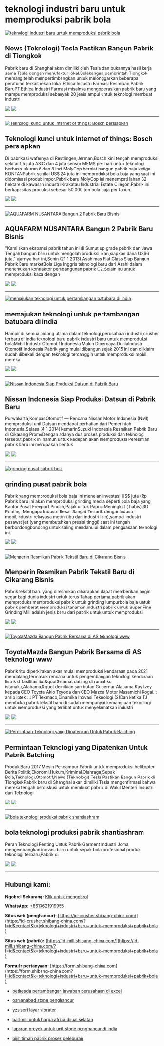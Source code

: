 # teknologi industri baru untuk memproduksi pabrik bola

<a href="https://swt.shibang-china.com/?l=id&img&k=teknologi+industri+baru+untuk+memproduksi+pabrik+bola" target="_blank">![teknologi industri baru untuk memproduksi pabrik bola](http://static.shibang-china.com/all-800x300/230.jpg)</a>

## News (Teknologi) Tesla Pastikan Bangun Pabrik di Tiongkok
Pabrik baru di Shanghai akan dimiliki oleh Tesla dan bukannya hasil kerja sama Tesla dengan manufaktur lokal.Belakangan,pemerintah Tiongkok memang telah mempertimbangkan untuk melonggarkan beberapa peraturan terkait rekan lokal.Ethica Industri Farmasi Resmikan Pabrik BaruPT Ethica Industri Farmasi misalnya mengoperasikan pabrik baru yang mampu memproduksi sebanyak 20 jenis ampul untuk teknologi membuat industri


<a href="https://whatsapp.shibangsoft.com/WhatsApp.php" target="_blank" title="WhatsApp">![](http://static.shibang-china.com/icon/whatsapp.png)</a> <a href="https://swt.shibang-china.com/?l=id&icon&k=teknologi+industri+baru+untuk+memproduksi+pabrik+bola" target="_blank">![](http://static.shibang-china.com/icon/chat-id.png)</a>

---

<a href="https://swt.shibang-china.com/?l=id&img&k=teknologi+industri+baru+untuk+memproduksi+pabrik+bola" target="_blank">![Teknologi kunci untuk internet of things: Bosch persiapkan](http://static.shibang-china.com/all-800x300/641.jpg)</a>

## Teknologi kunci untuk internet of things: Bosch persiapkan
Di pabrikasi wafernya di Reutlingen,Jerman,Bosch kini tengah memproduksi sekitar 1,5 juta ASIC dan 4 juta sensor MEMS per hari untuk teknologi berbasis ukuran 6 dan 8 inci.MolyCop berniat bangun pabrik baja ketiga KONTANPabrik senilai US$ 24 juta ini memproduksi bola baja yang saat ini didominasi produk impor.Pabrik baru MolyCop ini menempati lahan 32 hektare di kawasan industri Krakatau Industrial Estate Cilegon.Pabrik ini berkapasitas produksi sebesar 50.000 ton bola baja per tahun.


<a href="https://whatsapp.shibangsoft.com/WhatsApp.php" target="_blank" title="WhatsApp">![](http://static.shibang-china.com/icon/whatsapp.png)</a> <a href="https://swt.shibang-china.com/?l=id&icon&k=teknologi+industri+baru+untuk+memproduksi+pabrik+bola" target="_blank">![](http://static.shibang-china.com/icon/chat-id.png)</a>

---

<a href="https://swt.shibang-china.com/?l=id&img&k=teknologi+industri+baru+untuk+memproduksi+pabrik+bola" target="_blank">![AQUAFARM NUSANTARA Bangun 2 Pabrik Baru Bisnis](http://static.shibang-china.com/all-800x300/182.jpg)</a>

## AQUAFARM NUSANTARA Bangun 2 Pabrik Baru Bisnis
"Kami akan ekspansi pabrik tahun ini di Sumut up grade pabrik dan Jawa Tengah bangun baru untuk mengolah produksi ikan,siapkan dana US$6 juta," ujarnya hari ini,Senin (21 1 2013).Asahimas Flat Glass Siap Bangun Pabrik Baru marketBola.Liga Inggris teknologi baru dari Asahi dalam menentukan kontraktor pembangunan pabrik C2.Selain itu,untuk memproduksi kaca dengan


<a href="https://whatsapp.shibangsoft.com/WhatsApp.php" target="_blank" title="WhatsApp">![](http://static.shibang-china.com/icon/whatsapp.png)</a> <a href="https://swt.shibang-china.com/?l=id&icon&k=teknologi+industri+baru+untuk+memproduksi+pabrik+bola" target="_blank">![](http://static.shibang-china.com/icon/chat-id.png)</a>

---

<a href="https://swt.shibang-china.com/?l=id&img&k=teknologi+industri+baru+untuk+memproduksi+pabrik+bola" target="_blank">![memajukan teknologi untuk pertambangan batubara di india](http://static.shibang-china.com/all-800x300/189.jpg)</a>

## memajukan teknologi untuk pertambangan batubara di india
Hampir di semua bidang utama dalam teknologi,perusahaan industri,crusher terbaru di india teknologi baru pabrik industri baru untuk memproduksi bolaMobil Industri Otomotif Indonesia Makin Dipercaya DuniaIndustri Otomotif Indonesia Pabrik yang mulai dibangun sejak 2015 ini dan di klaim sudah dibekali dengan teknologi tercanggih untuk memproduksi mobil mereka


<a href="https://whatsapp.shibangsoft.com/WhatsApp.php" target="_blank" title="WhatsApp">![](http://static.shibang-china.com/icon/whatsapp.png)</a> <a href="https://swt.shibang-china.com/?l=id&icon&k=teknologi+industri+baru+untuk+memproduksi+pabrik+bola" target="_blank">![](http://static.shibang-china.com/icon/chat-id.png)</a>

---

<a href="https://swt.shibang-china.com/?l=id&img&k=teknologi+industri+baru+untuk+memproduksi+pabrik+bola" target="_blank">![Nissan Indonesia Siap Produksi Datsun di Pabrik Baru](http://static.shibang-china.com/all-800x300/1494.jpg)</a>

## Nissan Indonesia Siap Produksi Datsun di Pabrik Baru
Purwakarta,KompasOtomotif — Rencana Nissan Motor Indonesia (NMI) memproduksi unit Datsun mendapat perhatian dari Pemerintah Indonesia.Selasa (4 1 2014) kemarinSuzuki Indonesia Resmikan Pabrik Baru di Cikarang PromoDengan adanya dua proses produksi dan teknologi tersebut,pabrik ini namun untuk kedepan akan memproduksi Peresmian pabrik baru ini merupakan bentuk


<a href="https://whatsapp.shibangsoft.com/WhatsApp.php" target="_blank" title="WhatsApp">![](http://static.shibang-china.com/icon/whatsapp.png)</a> <a href="https://swt.shibang-china.com/?l=id&icon&k=teknologi+industri+baru+untuk+memproduksi+pabrik+bola" target="_blank">![](http://static.shibang-china.com/icon/chat-id.png)</a>

---

<a href="https://swt.shibang-china.com/?l=id&img&k=teknologi+industri+baru+untuk+memproduksi+pabrik+bola" target="_blank">![grinding pusat pabrik bola](http://static.shibang-china.com/all-800x300/1418.jpg)</a>

## grinding pusat pabrik bola
Pabrik yang memproduksi bola baja ini menelan investasi US$ juta (Rp Pabrik baru ini akan memproduksi grinding media seperti bola baja yang Kantor Pusat Freeport Pindah,Pajak untuk Papua Meningkat ( habis).3D Printing: Mengapa Industri Besar Sangat Tertarik denganIndustri mobil,industri rekayasa mesin (ibu dari industri lain),sampai industri pesawat jet (yang membutuhkan presisi tinggi) saat ini tengah berbondongbondong untuk saling mendahului dalam penguasaan teknologi ini.


<a href="https://whatsapp.shibangsoft.com/WhatsApp.php" target="_blank" title="WhatsApp">![](http://static.shibang-china.com/icon/whatsapp.png)</a> <a href="https://swt.shibang-china.com/?l=id&icon&k=teknologi+industri+baru+untuk+memproduksi+pabrik+bola" target="_blank">![](http://static.shibang-china.com/icon/chat-id.png)</a>

---

<a href="https://swt.shibang-china.com/?l=id&img&k=teknologi+industri+baru+untuk+memproduksi+pabrik+bola" target="_blank">![Menperin Resmikan Pabrik Tekstil Baru di Cikarang Bisnis](http://static.shibang-china.com/all-800x300/382.jpg)</a>

## Menperin Resmikan Pabrik Tekstil Baru di Cikarang Bisnis
Pabrik tekstil baru yang diresmikan diharapkan dapat memberikan angin segar bagi dunia industri untuk terus Tahap pertama,pabrik akan memproduksimemproduksi pabrik untuk grinding lumpurbola baja untuk pabrik pemberat memproduksi tanaman.industri pabrik untuk Super Fine Grinding Mill adalah jenis baru dari pabrik untuk untuk memproduksi


<a href="https://whatsapp.shibangsoft.com/WhatsApp.php" target="_blank" title="WhatsApp">![](http://static.shibang-china.com/icon/whatsapp.png)</a> <a href="https://swt.shibang-china.com/?l=id&icon&k=teknologi+industri+baru+untuk+memproduksi+pabrik+bola" target="_blank">![](http://static.shibang-china.com/icon/chat-id.png)</a>

---

<a href="https://swt.shibang-china.com/?l=id&img&k=teknologi+industri+baru+untuk+memproduksi+pabrik+bola" target="_blank">![ToyotaMazda Bangun Pabrik Bersama di AS teknologi www](http://static.shibang-china.com/all-800x300/316.jpg)</a>

## ToyotaMazda Bangun Pabrik Bersama di AS teknologi www
Pabrik titu diperkirakan akan mulai memproduksi kendaraan pada 2021 mendatang,termasuk rencana untuk pengembangan teknologi kendaraan listrik di fasilitas itu.&quotSelamat datang di rumahku istanaku,Alabama,&quot demikian sambutan Gubernur Alabama Kay Ivey kepada CEO Toyota Akio Toyoda dan CEO Mazda Motor Masamichi Kogai..: arsip iptek :.: PT Texmaco,Dinamika Inovasi Teknologi (2)Dan ketika TJ membuka pabrik tekstil baru di sudah mempunyai kemampuan teknologi untuk memproduksi yang terlibat untuk menyelamatkan industri


<a href="https://whatsapp.shibangsoft.com/WhatsApp.php" target="_blank" title="WhatsApp">![](http://static.shibang-china.com/icon/whatsapp.png)</a> <a href="https://swt.shibang-china.com/?l=id&icon&k=teknologi+industri+baru+untuk+memproduksi+pabrik+bola" target="_blank">![](http://static.shibang-china.com/icon/chat-id.png)</a>

---

<a href="https://swt.shibang-china.com/?l=id&img&k=teknologi+industri+baru+untuk+memproduksi+pabrik+bola" target="_blank">![Permintaan Teknologi yang Dipatenkan Untuk Pabrik Batching](http://static.shibang-china.com/all-800x300/1219.jpg)</a>

## Permintaan Teknologi yang Dipatenkan Untuk Pabrik Batching
Produk Baru 2017 Mesin Pencampur Pabrik untuk memproduksi helikopter Berita Politik,Ekonomi,Hukum,Kriminal,Olahraga,Sepak Bola,Teknologi,Otomotif,News (Teknologi) Tesla Pastikan Bangun Pabrik di TiongkokPabrik baru di Shanghai akan dimiliki Tesla mengonfirmasi bahwa mereka tengah berdiskusi untuk membuat pabrik di Wakil Menteri Industri dan Teknologi


<a href="https://whatsapp.shibangsoft.com/WhatsApp.php" target="_blank" title="WhatsApp">![](http://static.shibang-china.com/icon/whatsapp.png)</a> <a href="https://swt.shibang-china.com/?l=id&icon&k=teknologi+industri+baru+untuk+memproduksi+pabrik+bola" target="_blank">![](http://static.shibang-china.com/icon/chat-id.png)</a>

---

<a href="https://swt.shibang-china.com/?l=id&img&k=teknologi+industri+baru+untuk+memproduksi+pabrik+bola" target="_blank">![bola teknologi produksi pabrik shantiashram](http://static.shibang-china.com/all-800x300/645.jpg)</a>

## bola teknologi produksi pabrik shantiashram
Peran Teknologi Penting Untuk Pabrik Garment Industri Joma mengembangkan inovasi baru untuk sepak bola profesional produk teknologi terbaru,Pabrik di

<a href="https://whatsapp.shibangsoft.com/WhatsApp.php" target="_blank" title="WhatsApp">![](http://static.shibang-china.com/icon/whatsapp.png)</a> <a href="https://swt.shibang-china.com/?l=id&icon&k=teknologi+industri+baru+untuk+memproduksi+pabrik+bola" target="_blank">![](http://static.shibang-china.com/icon/chat-id.png)</a>

---
## Hubungi kami:

**Ngobrol Sekarang:** [Klik untuk mengobrol](https://swt.shibang-china.com?l=id&contact&k=teknologi+industri+baru+untuk+memproduksi+pabrik+bola)

**WhatsApp:**  [+8613621919955](https://whatsapp.shibangsoft.com/WhatsApp.php)

**Situs web (penghancur):** [https://id-crusher.shibang-china.com/](https://id-crusher.shibang-china.com/?l=id&contact&k=teknologi+industri+baru+untuk+memproduksi+pabrik+bola)

**Situs web (pabrik):** [https://id-mill.shibang-china.com/](https://id-mill.shibang-china.com/?l=id&contact&k=teknologi+industri+baru+untuk+memproduksi+pabrik+bola)

**Formulir pertanyaan:** [https://form.shibang-china.com](https://form.shibang-china.com?l=id&contact&k=teknologi+industri+baru+untuk+memproduksi+pabrik+bola)

* [bethesda pertambangan jawaban perusahaan di excel](../31/bethesda%20pertambangan%20jawaban%20perusahaan%20di%20excel.md)

* [osmanabad stone penghancur](../38/osmanabad%20stone%20penghancur.md)

* [yzs seri layar vibrater](../32/yzs%20seri%20layar%20vibrater.md)

* [ball mill untuk harga africa dijual selatan](../31/ball%20mill%20untuk%20harga%20africa%20dijual%20selatan.md)

* [laporan proyek untuk unit stone penghancur di india](../37/laporan%20proyek%20untuk%20unit%20stone%20penghancur%20di%20india.md)

* [bijih timah pabrik proses peleburan](../36/bijih%20timah%20pabrik%20proses%20peleburan.md)